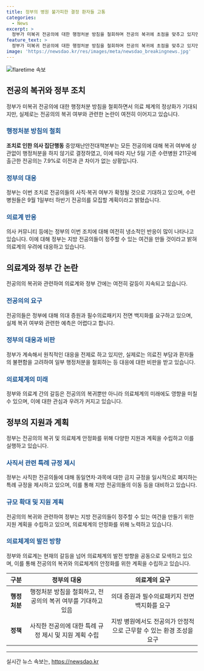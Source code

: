 ```yaml
---
title: 정부의 병원 불가피한 결정 환자들 고통
categories:
  - News
excerpt: >
  정부가 미복귀 전공의에 대한 행정처분 방침을 철회하며 전공의 복귀에 초점을 맞추고 있지만, 전공의들은 여전히 의대 증원과 필수의료패키지 전면 백지화를 요구하며 대립 중입니다. 정부는 이 조치로 전공의들의 사직·복귀 여부가 확정될 것으로 기대하고 있지만, 실제로 얼마나 많은 전공의가 복귀할지는 미지수입니다. 또한, 전공의들 사이에서는 정부의 조치에 대한 여전히 냉소적인 반응이 많아, 상황이 어려운 지방 병원들에 대한 대책도 필요해 보입니다.
feature_text: >
  정부가 미복귀 전공의에 대한 행정처분 방침을 철회하며 전공의 복귀에 초점을 맞추고 있지만, 전공의들은 여전히 의대 증원과 필수의료패키지 전면 백지화를 요구하며 대립 중입니다. 정부는 이 조치로 전공의들의 사직·복귀 여부가 확정될 것으로 기대하고 있지만, 실제로 얼마나 많은 전공의가 복귀할지는 미지수입니다. 또한, 전공의들 사이에서는 정부의 조치에 대한 여전히 냉소적인 반응이 많아, 상황이 어려운 지방 병원들에 대한 대책도 필요해 보입니다.
image: 'https://newsdao.kr/res/images/meta/newsdao_breakingnews.jpg'
---
```


<p><img src="https://newsdao.kr/res/images/meta/newsdao_breakingnews.jpg" alt="flaretime 속보" /></p>

<h2 data-ke-size="size26">전공의 복귀와 정부 조치</h2>

<p data-ke-size="size16">정부가 미복귀 전공의에 대한 행정처분 방침을 철회하면서 의료 체계의 정상화가 기대되지만, 실제로는 전공의의 복귀 여부와 관련한 논란이 여전히 이어지고 있습니다.</p>

<h3><b><span style="color: #1a5490;">행정처분 방침의 철회</span></b></h3>

<p><b>조치로 인한 의사 집단행동</b> 중앙재난안전대책본부는 모든 전공의에 대해 복귀 여부에 상관없이 행정처분을 하지 않기로 결정하였고, 이에 따라 지난 5일 기준 수련병원 211곳에 출근한 전공의는 7.9%로 이전과 큰 차이가 없는 상황입니다.</p>

<h3><b><span style="color: #1a5490;">정부의 대응</span></b></h3>

<p>정부는 이번 조치로 전공의들의 사직·복귀 여부가 확정될 것으로 기대하고 있으며, 수련병원들은 9월 1일부터  하반기 전공의를 모집할 계획이라고 밝혔습니다.</p>

<h3><b><span style="color: #1a5490;">의료계 반응</span></b></h3>

<p>의사 커뮤니티 등에는 정부의 이번 조치에 대해 여전히 냉소적인 반응이 많이 나타나고 있습니다. 이에 대해 정부는 지방 전공의들이 정주할 수 있는 여건을 만들 것이라고 밝혀 의료계의 우려에 대응하고 있습니다.</p>

<h2 data-ke-size="size26">의료계와 정부 간 논란</h2>

<p data-ke-size="size16">전공의의 복귀와 관련하여 의료계와 정부 간에는 여전히 갈등이 지속되고 있습니다.</p>

<h3><b><span style="color: #1a5490;">전공의의 요구</span></b></h3>

<p>전공의들은 정부에 대해 의대 증원과 필수의료패키지 전면 백지화를 요구하고 있으며, 실제 복귀 여부와 관련한 예측은 어렵다고 합니다.</p>

<h3><b><span style="color: #1a5490;">정부의 대응과 비판</span></b></h3>

<p>정부가 계속해서 원칙적인 대응을 전제로 하고 있지만, 실제로는 의료진 부담과 환자들의 불편함을 고려하여 일부 행정처분을 철회하는 등 대응에 대한 비판을 받고 있습니다.</p>

<h3><b><span style="color: #1a5490;">의료체계의 미래</span></b></h3>

<p>정부와 의료계 간의 갈등은 전공의의 복귀뿐만 아니라 의료체계의 미래에도 영향을 미칠 수 있으며, 이에 대한 관심과 우려가 커지고 있습니다.</p>

<h2 data-ke-size="size26">정부의 지원과 계획</h2>

<p data-ke-size="size16">정부는 전공의의 복귀 및 의료체계 안정화를 위해 다양한 지원과 계획을 수립하고 이를 실행하고 있습니다.</p>

<h3><b><span style="color: #1a5490;">사직서 관련 특례 규정 제시</span></b></h3>

<p>정부는 사직한 전공의들에 대해 동일연차·과목에 대한 금지 규정을 일시적으로 폐지하는 특례 규정을 제시하고 있으며, 이를 통해 지방 전공의들의 이동 등을 대비하고 있습니다.</p>

<h3><b><span style="color: #1a5490;">규모 확대 및 지원 계획</span></b></h3>

<p>전공의의 복귀와 관련하여 정부는 지방 전공의들이 정주할 수 있는 여건을 만들기 위한 지원 계획을 수립하고 있으며, 의료체계의 안정화를 위해 노력하고 있습니다.</p>

<h3><b><span style="color: #1a5490;">의료체계의 발전 방향</span></b></h3>

<p>정부와 의료계는 현재의 갈등을 넘어 의료체계의 발전 방향을 공동으로 모색하고 있으며, 이를 통해 전공의의 복귀와 의료체계의 안정화를 위한 계획을 수립하고 있습니다.</p>

<table>
<thead>
<tr>
<th style="text-align: center; height: 17px;"><strong>구분</strong></th>
<th style="text-align: center; height: 17px;"><strong>정부의 대응</strong></th>
<th style="text-align: center; height: 17px;"><strong>의료계의 요구</strong></th>
</tr>
</thead>
<tbody>
<tr>
<td style="text-align: center; height: 17px;"><b>행정처분</b></td>
<td style="text-align: center; height: 17px;">행정처분 방침을 철회하고, 전공의의 복귀 여부를 기대하고 있음</td>
<td style="text-align: center; height: 17px;">의대 증원과 필수의료패키지 전면 백지화를 요구</td>
</tr>
<tr>
<td style="text-align: center; height: 17px;"><b>정책</b></td>
<td style="text-align: center; height: 17px;">사직한 전공의에 대한 특례 규정 제시 및 지원 계획 수립</td>
<td style="text-align: center; height: 17px;">지방 병원에서도 전공의가 안정적으로 근무할 수 있는 환경 조성을 요구</td>
</tr>
</tbody>
</table>

<hr>
실시간 뉴스 속보는, <a href="https://newsdao.kr" rel="dofollow">https://newsdao.kr</a>


